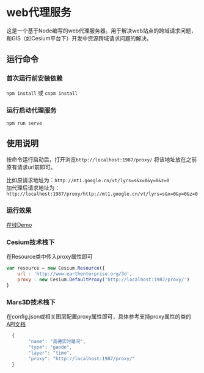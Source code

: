 # web代理服务
  这是一个基于Node编写的web代理服务器。用于解决web站点的跨域请求问题，和GIS（如Cesium平台下）开发中资源跨域请求问题的解决。
 
 
## 运行命令
 
### 首次运行前安装依赖
 `npm install` 或 `cnpm install`
 
### 运行启动代理服务
 `npm run serve` 



## 使用说明
  按命令运行启动后，打开浏览`http://localhost:1987/proxy/` 将该地址放在之前原有请求url前即可。

比如原请求地址为：`http://mt1.google.cn/vt/lyrs=s&x=0&y=0&z=0`  
加代理后请求地址为：`http://localhost:1987/proxy/http://mt1.google.cn/vt/lyrs=s&x=0&y=0&z=0`

### 运行效果 
 [在线Demo](https://server.mars3d.cn/proxy/http://mt1.google.cn/vt/lyrs=s&x=0&y=0&z=0)     

 

### Cesium技术栈下 
 在Resource类中传入proxy属性即可 
```javascript
var resource = new Cesium.Resource({
    url : 'http://www.earthenterprise.org/3d',
    proxy : new Cesium.DefaultProxy('http://localhost:1987/proxy/')
}
```
 

 
### Mars3D技术栈下 
 在config.json或相关图层配置proxy属性即可，具体参考支持proxy属性的类的[API文档](http://mars3d.cn/api/BaseTileLayer.html)
```javascript 
  {
        "name": "高德实时路况",
        "type": "gaode",
        "layer": "time",
        "proxy": "http://localhost:1987/proxy/"
  }
```


  
